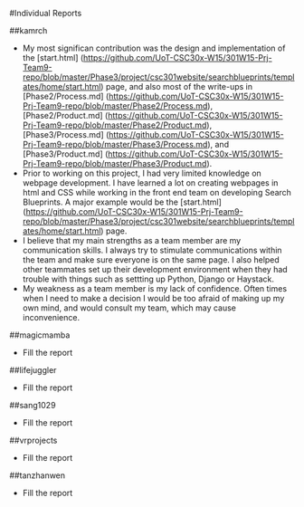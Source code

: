 #Individual Reports


##kamrch

* My most significan contribution was the design and implementation of the [start.html] (https://github.com/UoT-CSC30x-W15/301W15-Prj-Team9-repo/blob/master/Phase3/project/csc301website/searchblueprints/templates/home/start.html) page, and also most of the write-ups in [Phase2/Process.md] (https://github.com/UoT-CSC30x-W15/301W15-Prj-Team9-repo/blob/master/Phase2/Process.md), [Phase2/Product.md] (https://github.com/UoT-CSC30x-W15/301W15-Prj-Team9-repo/blob/master/Phase2/Product.md), [Phase3/Process.md] (https://github.com/UoT-CSC30x-W15/301W15-Prj-Team9-repo/blob/master/Phase3/Process.md), and [Phase3/Product.md] (https://github.com/UoT-CSC30x-W15/301W15-Prj-Team9-repo/blob/master/Phase3/Product.md).
* Prior to working on this project, I had very limited knowledge on webpage development. I have learned a lot on creating webpages in html and CSS while working in the front end team on developing Search Blueprints. A major example would be the [start.html] (https://github.com/UoT-CSC30x-W15/301W15-Prj-Team9-repo/blob/master/Phase3/project/csc301website/searchblueprints/templates/home/start.html) page.
* I believe that my main strengths as a team member are my communication skills. I always try to stimulate communications within the team and make sure everyone is on the same page. I also helped other teammates set up their development environment when they had trouble with things such as settting up Python, Django or Haystack.
* My weakness as a team member is my lack of confidence. Often times when I need to make a decision I would be too afraid of making up my own mind, and would consult my team, which may cause inconvenience.


##magicmamba

* Fill the report

##lifejuggler

* Fill the report

##sang1029

* Fill the report

##vrprojects

* Fill the report

##tanzhanwen

* Fill the report

#
